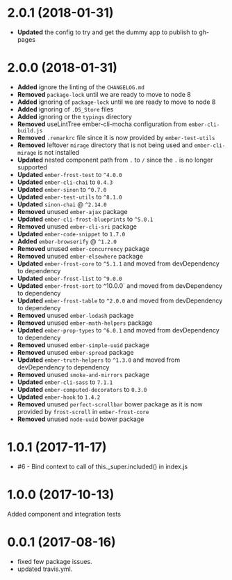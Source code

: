 # 2.0.1 (2018-01-31)
* **Updated** the config to try and get the dummy app to publish to gh-pages


# 2.0.0 (2018-01-31)
* **Added** ignore the linting of the `CHANGELOG.md`
* **Removed** `package-lock` until we are ready to move to node 8
* **Added** ignoring of `package-lock` until we are ready to move to node 8
* **Added** ignoring of `.DS_Store` files
* **Added** ignoring or the `typings` directory
* **Removed** useLintTree ember-cli-mocha configuration from `ember-cli-build.js`
* **Removed** `.remarkrc` file since it is now provided by `ember-test-utils`
* **Removed** leftover `mirage` directory that is not being used and `ember-cli-mirage` is not installed
* **Updated** nested component path from `.` to `/` since the `.` is no longer supported
* **Updated** `ember-frost-test` to `^4.0.0`
* **Updated** `ember-cli-chai` to `0.4.3`
* **Updated** `ember-sinon` to `^0.7.0`
* **Updated** `ember-test-utils` to `^8.1.0`
* **Updated** `sinon-chai` @ `^2.14.0`
* **Removed** unused `ember-ajax` package
* **Updated** `ember-cli-frost-blueprints` to `^5.0.1`
* **Removed** unused `ember-cli-sri` package
* **Updated** `ember-code-snippet` to `1.7.0`
* **Added** `ember-browserify` @ `^1.2.0`
* **Removed** unused `ember-concurrency` package
* **Removed** unused `ember-elsewhere` package
* **Updated** `ember-frost-core` to `^5.1.1` and moved from devDependency to dependency
* **Updated** `ember-frost-list` to `^9.0.0`
* **Updated** `ember-frost-sort` to ^10.0.0` and moved from devDependency to dependency
* **Updated** `ember-frost-table` to `^2.0.0` and moved from devDependency to dependency
* **Removed** unused `ember-lodash` package
* **Removed** unused `ember-math-helpers` package
* **Updated** `ember-prop-types` to `^6.0.1` and moved from devDependency to dependency
* **Removed** unused `ember-simple-uuid` package
* **Removed** unused `ember-spread` package
* **Updated** `ember-truth-helpers` to `^1.3.0` and moved from devDependency to dependency
* **Removed** unused `smoke-and-mirrors` package
* **Updated** `ember-cli-sass` to `7.1.1`
* **Updated** `ember-computed-decorators` to `0.3.0`
* **Updated** `ember-hook` to `1.4.2`
* **Removed** unused `perfect-scrollbar` bower package as it is now provided by `frost-scroll` in `ember-frost-core`
* **Removed** unused `node-uuid` bower package

# 1.0.1 (2017-11-17)
* #6 - Bind context to call of this._super.included() in index.js

# 1.0.0 (2017-10-13)
Added component and integration tests


# 0.0.1 (2017-08-16)
* fixed few package issues. 
* updated travis.yml.


